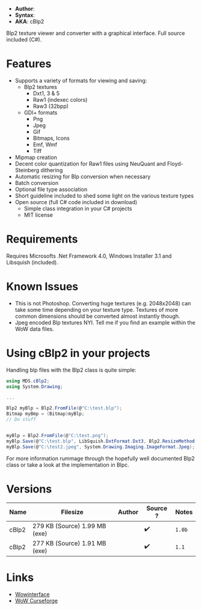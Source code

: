- **Author**:
- **Syntax**:
- **AKA**: cBlp2

Blp2 texture viewer and converter with a graphical interface. Full source included (C#).

# Features

* Supports a variety of formats for viewing and saving:
	* Blp2 textures
		* Dxt1, 3 & 5
		* Raw1 (indexec colors)
		* Raw3 (32bpp)
	* GDI+ formats
		* Png
		* Jpeg
		* Gif
		* Bitmaps, Icons
		* Emf, Wmf
		* Tiff
* Mipmap creation
* Decent color quantization for Raw1 files using NeuQuant and Floyd-Steinberg dithering
* Automatic resizing for Blp conversion when necessary
* Batch conversion
* Optional file type association
* Short guideline included to shed some light on the various texture types
* Open source (full C# code included in download)
	* Simple class integration in your C# projects
	* MIT license

# Requirements

Requires Microsofts .Net Framework 4.0, Windows Installer 3.1 and Libsquish (included).

# Known Issues

- This is not Photoshop. Converting huge textures (e.g. 2048x2048) can take some time depending on your texture type. Textures of more common dimensions should be converted almost instantly though.
- Jpeg encoded Blp textures NYI. Tell me if you find an example within the WoW data files.

# Using cBlp2 in your projects

Handling blp files with the Blp2 class is quite simple:

```c#
using MDS.cBlp2;
using System.Drawing;

...

Blp2 myBlp = Blp2.FromFile(@"C:\test.blp");
Bitmap myBmp = (Bitmap)myBlp;
// Do stuff


myBlp = Blp2.FromFile(@"C:\test.png");
myBlp.Save(@"C:\test.blp", LibSquish.DxtFormat.Dxt3, Blp2.ResizeMethod.Extend, true);
myBlp.Save(@"C:\test2.jpeg", System.Drawing.Imaging.ImageFormat.Jpeg);
```

For more information rummage through the hopefully well documented Blp2 class or take a look at the implementation in Blpc.

# Versions

| Name  | Filesize                      | Author | Source ? | Notes  |
| ----- | ----------------------------- | ------ | -------- | ------ |
| cBlp2 | 279 KB (Source) 1.99 MB (exe) |        | ✔️       | `1.0b` |
| cBlp2 | 277 KB (Source) 1.91 MB (exe) |        | ✔️       | `1.1`       |

# Links

* [Wowinterface](http://www.wowinterface.com/downloads/info18810-Blpc.html)
* [WoW Curseforge](http://wow.curseforge.com/addons/blpc/)

